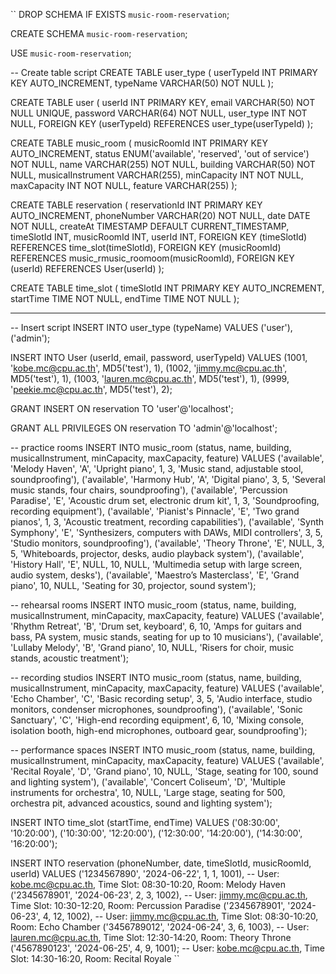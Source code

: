 `` DROP SCHEMA IF EXISTS `music-room-reservation`;

CREATE SCHEMA `music-room-reservation`;

USE `music-room-reservation`;

-- Create table script
CREATE TABLE user_type (
    userTypeId INT PRIMARY KEY AUTO_INCREMENT,
    typeName VARCHAR(50) NOT NULL
);

CREATE TABLE user (
    userId INT PRIMARY KEY,
    email VARCHAR(50) NOT NULL UNIQUE,
    password VARCHAR(64) NOT NULL,
    user_type INT NOT NULL,
    FOREIGN KEY (userTypeId) REFERENCES user_type(userTypeId)
);

CREATE TABLE music_room (
    musicRoomId INT PRIMARY KEY AUTO_INCREMENT,
    status ENUM('available', 'reserved', 'out of service') NOT NULL,
    name VARCHAR(255) NOT NULL,
    building VARCHAR(50) NOT NULL,
    musicalInstrument VARCHAR(255),
    minCapacity INT NOT NULL,
    maxCapacity INT NOT NULL,
    feature VARCHAR(255)
);

CREATE TABLE reservation (
    reservationId INT PRIMARY KEY AUTO_INCREMENT,
    phoneNumber VARCHAR(20) NOT NULL,
    date DATE NOT NULL,
    createAt TIMESTAMP DEFAULT CURRENT_TIMESTAMP,
    timeSlotId INT,
    musicRoomId INT,
    userId INT,
    FOREIGN KEY (timeSlotId) REFERENCES time_slot(timeSlotId),
    FOREIGN KEY (musicRoomId) REFERENCES music_rmusic_roomoom(musicRoomId),
    FOREIGN KEY (userId) REFERENCES User(userId)
);

CREATE TABLE time_slot (
    timeSlotId INT PRIMARY KEY AUTO_INCREMENT,
    startTime TIME NOT NULL,
    endTime TIME NOT NULL
);

-- ---------------------------------------------------------------------
-- Insert script
INSERT INTO user_type (typeName) VALUES
('user'),
('admin');

INSERT INTO User (userId, email, password, userTypeId) VALUES
(1001, 'kobe.mc@cpu.ac.th', MD5('test'), 1), 
(1002, 'jimmy.mc@cpu.ac.th', MD5('test'), 1), 
(1003, 'lauren.mc@cpu.ac.th', MD5('test'), 1), 
(9999, 'peekie.mc@cpu.ac.th', MD5('test'), 2); 

GRANT INSERT ON reservation TO 'user'@'localhost';

GRANT ALL PRIVILEGES ON reservation TO 'admin'@'localhost';

-- practice rooms 
INSERT INTO music_room (status, name, building, musicalInstrument, minCapacity, maxCapacity, feature) VALUES
('available', 'Melody Haven', 'A', 'Upright piano', 1, 3, 'Music stand, adjustable stool, soundproofing'),
('available', 'Harmony Hub', 'A', 'Digital piano', 3, 5, 'Several music stands, four chairs, soundproofing'),
('available', 'Percussion Paradise', 'E', 'Acoustic drum set, electronic drum kit', 1, 3, 'Soundproofing, recording equipment'),
('available', 'Pianist\'s Pinnacle', 'E', 'Two grand pianos', 1, 3, 'Acoustic treatment, recording capabilities'),
('available', 'Synth Symphony', 'E', 'Synthesizers, computers with DAWs, MIDI controllers', 3, 5, 'Studio monitors, soundproofing'),
('available', 'Theory Throne', 'E', NULL, 3, 5, 'Whiteboards, projector, desks, audio playback system'),
('available', 'History Hall', 'E', NULL, 10, NULL, 'Multimedia setup with large screen, audio system, desks'),
('available', 'Maestro’s Masterclass', 'E', 'Grand piano', 10, NULL, 'Seating for 30, projector, sound system');

-- rehearsal rooms
INSERT INTO music_room (status, name, building, musicalInstrument, minCapacity, maxCapacity, feature) VALUES
('available', 'Rhythm Retreat', 'B', 'Drum set, keyboard', 6, 10, 'Amps for guitars and bass, PA system, music stands, seating for up to 10 musicians'),
('available', 'Lullaby Melody', 'B', 'Grand piano', 10, NULL, 'Risers for choir, music stands, acoustic treatment');

-- recording studios 
INSERT INTO music_room (status, name, building, musicalInstrument, minCapacity, maxCapacity, feature) VALUES
('available', 'Echo Chamber', 'C', 'Basic recording setup', 3, 5, 'Audio interface, studio monitors, condenser microphones, soundproofing'),
('available', 'Sonic Sanctuary', 'C', 'High-end recording equipment', 6, 10, 'Mixing console, isolation booth, high-end microphones, outboard gear, soundproofing');

-- performance spaces
INSERT INTO music_room (status, name, building, musicalInstrument, minCapacity, maxCapacity, feature) VALUES
('available', 'Recital Royale', 'D', 'Grand piano', 10, NULL, 'Stage, seating for 100, sound and lighting system'),
('available', 'Concert Coliseum', 'D', 'Multiple instruments for orchestra', 10, NULL, 'Large stage, seating for 500, orchestra pit, advanced acoustics, sound and lighting system');

INSERT INTO time_slot (startTime, endTime) VALUES
('08:30:00', '10:20:00'),
('10:30:00', '12:20:00'),
('12:30:00', '14:20:00'),
('14:30:00', '16:20:00');

INSERT INTO reservation (phoneNumber, date, timeSlotId, musicRoomId, userId) VALUES
('1234567890', '2024-06-22', 1, 1, 1001),  -- User: kobe.mc@cpu.ac.th, Time Slot: 08:30-10:20, Room: Melody Haven
('2345678901', '2024-06-23', 2, 3, 1002),  -- User: jimmy.mc@cpu.ac.th, Time Slot: 10:30-12:20, Room: Percussion Paradise
('2345678901', '2024-06-23', 4, 12, 1002), -- User: jimmy.mc@cpu.ac.th, Time Slot: 08:30-10:20, Room: Echo Chamber
('3456789012', '2024-06-24', 3, 6, 1003),  -- User: lauren.mc@cpu.ac.th, Time Slot: 12:30-14:20, Room: Theory Throne
('4567890123', '2024-06-25', 4, 9, 1001);  -- User: kobe.mc@cpu.ac.th, Time Slot: 14:30-16:20, Room: Recital Royale ``
